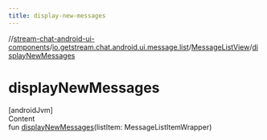 ```yaml
---
title: display-new-messages
---
```

//[stream-chat-android-ui-components](../../../index.md)/[io.getstream.chat.android.ui.message.list](../index.md)/[MessageListView](index.md)/[displayNewMessages](displayNewMessages.md)



# displayNewMessages  
[androidJvm]  
Content  
fun [displayNewMessages](displayNewMessages.md)(listItem: MessageListItemWrapper)  



